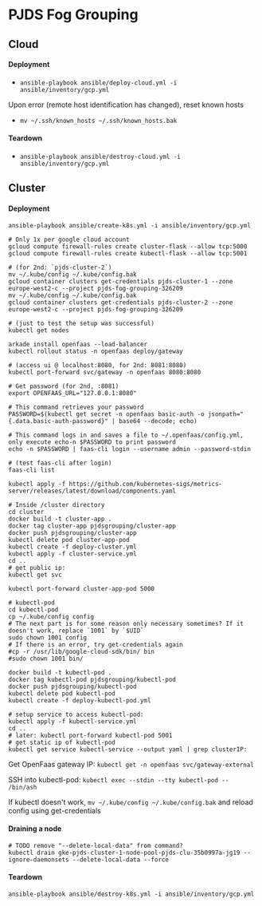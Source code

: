 # PJDS Fog Grouping
## Cloud
#### Deployment
- `ansible-playbook ansible/deploy-cloud.yml -i ansible/inventory/gcp.yml`

Upon error (remote host identification has changed), reset known hosts
- `mv ~/.ssh/known_hosts ~/.ssh/known_hosts.bak`
#### Teardown
- `ansible-playbook ansible/destroy-cloud.yml -i ansible/inventory/gcp.yml`

## Cluster
#### Deployment
```shell
ansible-playbook ansible/create-k8s.yml -i ansible/inventory/gcp.yml

# Only 1x per google cloud account
gcloud compute firewall-rules create cluster-flask --allow tcp:5000
gcloud compute firewall-rules create kubectl-flask --allow tcp:5001

# (for 2nd: `pjds-cluster-2`)
mv ~/.kube/config ~/.kube/config.bak
gcloud container clusters get-credentials pjds-cluster-1 --zone europe-west2-c --project pjds-fog-grouping-326209
mv ~/.kube/config ~/.kube/config.bak
gcloud container clusters get-credentials pjds-cluster-2 --zone europe-west2-c --project pjds-fog-grouping-326209

# (just to test the setup was successful)
kubectl get nodes

arkade install openfaas --load-balancer
kubectl rollout status -n openfaas deploy/gateway

# (access ui @ localhost:8080, for 2nd: 8081:8080)
kubectl port-forward svc/gateway -n openfaas 8080:8080

# Get password (for 2nd, :8081)
export OPENFAAS_URL="127.0.0.1:8080"

# This command retrieves your password
PASSWORD=$(kubectl get secret -n openfaas basic-auth -o jsonpath="{.data.basic-auth-password}" | base64 --decode; echo)

# This command logs in and saves a file to ~/.openfaas/config.yml, only execute echo-n $PASSWORD to print password
echo -n $PASSWORD | faas-cli login --username admin --password-stdin

# (test faas-cli after login)
faas-cli list

kubectl apply -f https://github.com/kubernetes-sigs/metrics-server/releases/latest/download/components.yaml

# Inside /cluster directory
cd cluster
docker build -t cluster-app .
docker tag cluster-app pjdsgrouping/cluster-app
docker push pjdsgrouping/cluster-app
kubectl delete pod cluster-app-pod
kubectl create -f deploy-cluster.yml
kubectl apply -f cluster-service.yml
cd ..
# get public ip:
kubectl get svc

kubectl port-forward cluster-app-pod 5000

# kubectl-pod
cd kubectl-pod
cp ~/.kube/config config
# The next part is for some reason only necessary sometimes? If it doesn't work, replace `1001` by `$UID`
sudo chown 1001 config
# If there is an error, try get-credentials again
#cp -r /usr/lib/google-cloud-sdk/bin/ bin
#sudo chown 1001 bin/

docker build -t kubectl-pod .
docker tag kubectl-pod pjdsgrouping/kubectl-pod
docker push pjdsgrouping/kubectl-pod
kubectl delete pod kubectl-pod
kubectl create -f deploy-kubectl-pod.yml

# setup service to access kubectl-pod:
kubectl apply -f kubectl-service.yml
cd ..
# later: kubectl port-forward kubectl-pod 5001
# get static ip of kubectl-pod
kubectl get service kubectl-service --output yaml | grep clusterIP:
```
Get OpenFaas gateway IP: `kubectl get -n openfaas svc/gateway-external`

SSH into kubectl-pod: `kubectl exec --stdin --tty kubectl-pod -- /bin/ash`

If kubectl doesn't work, `mv ~/.kube/config ~/.kube/config.bak` and reload config using get-credentials

#### Draining a node
```shell
# TODO remove "--delete-local-data" from command?
kubectl drain gke-pjds-cluster-1-node-pool-pjds-clu-35b0997a-jg19 --ignore-daemonsets --delete-local-data --force
```

#### Teardown
```shell
ansible-playbook ansible/destroy-k8s.yml -i ansible/inventory/gcp.yml
```